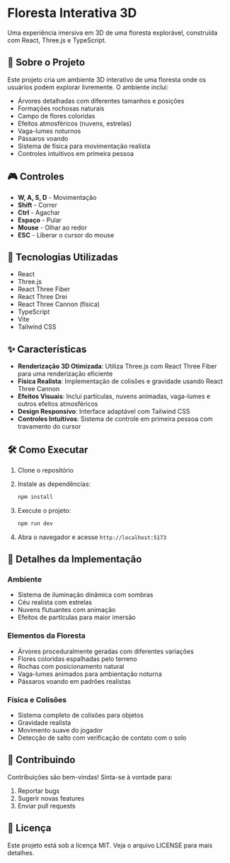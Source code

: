 # Floresta Interativa 3D

Uma experiência imersiva em 3D de uma floresta explorável, construída com React, Three.js e TypeScript.

## 🌳 Sobre o Projeto

Este projeto cria um ambiente 3D interativo de uma floresta onde os usuários podem explorar livremente. O ambiente inclui:

- Árvores detalhadas com diferentes tamanhos e posições
- Formações rochosas naturais
- Campo de flores coloridas
- Efeitos atmosféricos (nuvens, estrelas)
- Vaga-lumes noturnos
- Pássaros voando
- Sistema de física para movimentação realista
- Controles intuitivos em primeira pessoa

## 🎮 Controles

- **W, A, S, D** - Movimentação
- **Shift** - Correr
- **Ctrl** - Agachar
- **Espaço** - Pular
- **Mouse** - Olhar ao redor
- **ESC** - Liberar o cursor do mouse

## 🚀 Tecnologias Utilizadas

- React
- Three.js
- React Three Fiber
- React Three Drei
- React Three Cannon (física)
- TypeScript
- Vite
- Tailwind CSS

## ✨ Características

- **Renderização 3D Otimizada**: Utiliza Three.js com React Three Fiber para uma renderização eficiente
- **Física Realista**: Implementação de colisões e gravidade usando React Three Cannon
- **Efeitos Visuais**: Inclui partículas, nuvens animadas, vaga-lumes e outros efeitos atmosféricos
- **Design Responsivo**: Interface adaptável com Tailwind CSS
- **Controles Intuitivos**: Sistema de controle em primeira pessoa com travamento do cursor

## 🛠️ Como Executar

1. Clone o repositório
2. Instale as dependências:

   ```bash
   npm install
   ```

3. Execute o projeto:

   ```bash
   npm run dev
   ```

4. Abra o navegador e acesse `http://localhost:5173`

## 🎨 Detalhes da Implementação

### Ambiente

- Sistema de iluminação dinâmica com sombras
- Céu realista com estrelas
- Nuvens flutuantes com animação
- Efeitos de partículas para maior imersão

### Elementos da Floresta

- Árvores proceduralmente geradas com diferentes variações
- Flores coloridas espalhadas pelo terreno
- Rochas com posicionamento natural
- Vaga-lumes animados para ambientação noturna
- Pássaros voando em padrões realistas

### Física e Colisões

- Sistema completo de colisões para objetos
- Gravidade realista
- Movimento suave do jogador
- Detecção de salto com verificação de contato com o solo

## 🤝 Contribuindo

Contribuições são bem-vindas! Sinta-se à vontade para:

1. Reportar bugs
2. Sugerir novas features
3. Enviar pull requests

## 📝 Licença

Este projeto está sob a licença MIT. Veja o arquivo LICENSE para mais detalhes.
